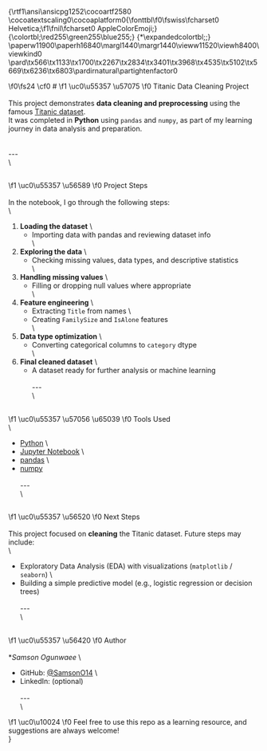{\rtf1\ansi\ansicpg1252\cocoartf2580
\cocoatextscaling0\cocoaplatform0{\fonttbl\f0\fswiss\fcharset0 Helvetica;\f1\fnil\fcharset0 AppleColorEmoji;}
{\colortbl;\red255\green255\blue255;}
{\*\expandedcolortbl;;}
\paperw11900\paperh16840\margl1440\margr1440\vieww11520\viewh8400\viewkind0
\pard\tx566\tx1133\tx1700\tx2267\tx2834\tx3401\tx3968\tx4535\tx5102\tx5669\tx6236\tx6803\pardirnatural\partightenfactor0

\f0\fs24 \cf0 # 
\f1 \uc0\u55357 \u57075 
\f0  Titanic Data Cleaning Project\
\
This project demonstrates **data cleaning and preprocessing** using the famous [Titanic dataset](https://www.kaggle.com/c/titanic/data).  \
It was completed in **Python** using `pandas` and `numpy`, as part of my learning journey in data analysis and preparation.\
\
\
---\
\
## 
\f1 \uc0\u55357 \u56589 
\f0  Project Steps\
\
In the notebook, I go through the following steps:\
\
1. **Loading the dataset**  \
   - Importing data with pandas and reviewing dataset info  \
\
2. **Exploring the data**  \
   - Checking missing values, data types, and descriptive statistics  \
\
3. **Handling missing values**  \
   - Filling or dropping null values where appropriate  \
\
4. **Feature engineering**  \
   - Extracting `Title` from names  \
   - Creating `FamilySize` and `IsAlone` features  \
\
5. **Data type optimization**  \
   - Converting categorical columns to `category` dtype  \
\
6. **Final cleaned dataset**  \
   - A dataset ready for further analysis or machine learning  \
\
---\
\
## 
\f1 \uc0\u55357 \u57056 \u65039 
\f0  Tools Used\
\
- [Python](https://www.python.org/)  \
- [Jupyter Notebook](https://jupyter.org/)  \
- [pandas](https://pandas.pydata.org/)  \
- [numpy](https://numpy.org/)  \
\
---\
\
## 
\f1 \uc0\u55357 \u56520 
\f0  Next Steps\
\
This project focused on **cleaning** the Titanic dataset. Future steps may include:  \
\
- Exploratory Data Analysis (EDA) with visualizations (`matplotlib` / `seaborn`)  \
- Building a simple predictive model (e.g., logistic regression or decision trees)  \
\
---\
\
## 
\f1 \uc0\u55357 \u56420 
\f0  Author\
\
**Samson Ogunwaee*  \
- GitHub: [@SamsonO14](https://github.com/SamsonO14)  \
- LinkedIn: (optional)\
\
---\
\

\f1 \uc0\u10024 
\f0  Feel free to use this repo as a learning resource, and suggestions are always welcome!\
}